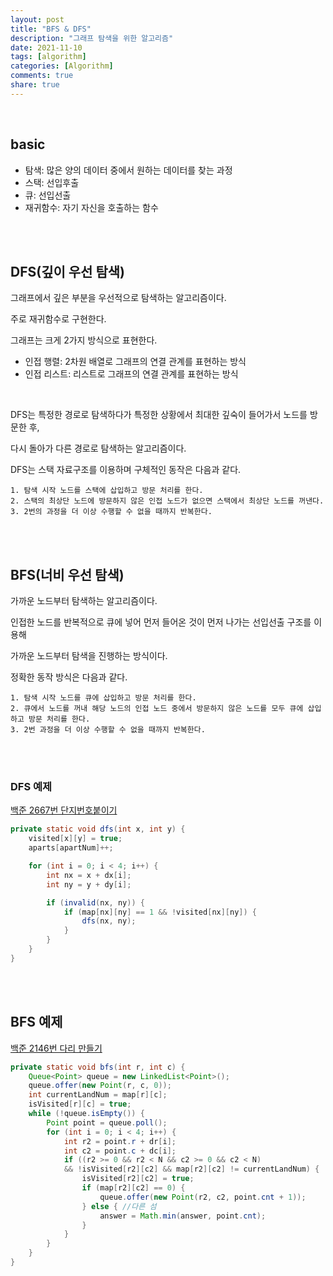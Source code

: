 ```yaml
---
layout: post  
title: "BFS & DFS"  
description: "그래프 탐색을 위한 알고리즘"  
date: 2021-11-10  
tags: [algorithm]  
categories: [Algorithm]  
comments: true  
share: true
---  
```


<br />

## basic

* 탐색: 많은 양의 데이터 중에서 원하는 데이터를 찾는 과정 
* 스택: 선입후출   
* 큐: 선입선출
* 재귀함수: 자기 자신을 호출하는 함수 

<br />
<br />

## DFS(깊이 우선 탐색)

그래프에서 깊은 부분을 우선적으로 탐색하는 알고리즘이다. 

주로 재귀함수로 구현한다.   

그래프는 크게 2가지 방식으로 표현한다. 

* 인접 행렬: 2차원 배열로 그래프의 연결 관계를 표현하는 방식 
* 인접 리스트: 리스트로 그래프의 연결 관계를 표현하는 방식 


<br />

DFS는 특정한 경로로 탐색하다가 특정한 상황에서 최대한 깊숙이 들어가서 노드를 방문한 후, 

다시 돌아가 다른 경로로 탐색하는 알고리즘이다. 


DFS는 스택 자료구조를 이용하며 구체적인 동작은 다음과 같다. 

```text
1. 탐색 시작 노드를 스택에 삽입하고 방문 처리를 한다. 
2. 스택의 최상단 노드에 방문하지 않은 인접 노드가 없으면 스택에서 최상단 노드를 꺼낸다. 
3. 2번의 과정을 더 이상 수행할 수 없을 때까지 반복한다. 
```


<br />
<br />

## BFS(너비 우선 탐색)
가까운 노드부터 탐색하는 알고리즘이다.   

인접한 노드를 반복적으로 큐에 넣어 먼저 들어온 것이 먼저 나가는 선입선출 구조를 이용해 

가까운 노드부터 탐색을 진행하는 방식이다. 

정확한 동작 방식은 다음과 같다.  

```text
1. 탐색 시작 노드를 큐에 삽입하고 방문 처리를 한다. 
2. 큐에서 노드를 꺼내 해당 노드의 인접 노드 중에서 방문하지 않은 노드를 모두 큐에 삽입하고 방문 처리를 한다. 
3. 2번 과정을 더 이상 수행할 수 없을 때까지 반복한다. 
```


<br />
<br />

### DFS 예제 

[백준 2667번 단지번호붙이기](https://www.acmicpc.net/problem/2667)

```java
private static void dfs(int x, int y) {
    visited[x][y] = true;
    aparts[apartNum]++;

    for (int i = 0; i < 4; i++) {
        int nx = x + dx[i];
        int ny = y + dy[i];

        if (invalid(nx, ny)) {
            if (map[nx][ny] == 1 && !visited[nx][ny]) {
                dfs(nx, ny);
            }
        }
    }
}
```

<br />
<br />


## BFS 예제 
[백준 2146번 다리 만들기](https://www.acmicpc.net/problem/2146)   


```java
private static void bfs(int r, int c) {
    Queue<Point> queue = new LinkedList<Point>();
    queue.offer(new Point(r, c, 0));
    int currentLandNum = map[r][c];
    isVisited[r][c] = true;
    while (!queue.isEmpty()) {
        Point point = queue.poll();
        for (int i = 0; i < 4; i++) {
            int r2 = point.r + dr[i];
            int c2 = point.c + dc[i];
            if ((r2 >= 0 && r2 < N && c2 >= 0 && c2 < N) 
            && !isVisited[r2][c2] && map[r2][c2] != currentLandNum) { 
                isVisited[r2][c2] = true;
                if (map[r2][c2] == 0) { 
                    queue.offer(new Point(r2, c2, point.cnt + 1));
                } else { //다른 섬
                    answer = Math.min(answer, point.cnt);
                }
            }
        }
    }
}
```

<br />
